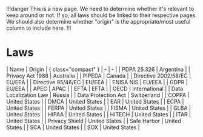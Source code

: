 !!!danger
This is a new page. We need to determine whether it's relevant to keep around or not. If so, all laws should be linked to their respective pages. We should also determine whether "origin" is the appropriate/most useful column to include here.
!!!

# Laws

| Name | Origin | { class="compact" }
| - | - |
| PDPA 25.326 | Argentina |
| Privacy Act 1988 | Australia |
| PIPEDA | Canada |
| Directive 2002/58/EC | EU/EEA |
| Directive 95/46/EC | EU/EEA |
| ENISA NIS | EU/EEA |
| GDPR | EU/EEA |
| APEC | APAC |
| EFTA | EFTA |
| OECD | International |
| Data Localization Law | Russia |
| Data Protection Act | Switzerland |
| COPPA | United States |
| DMCA | United States |
| EAR | United States |
| ECPA | United States |
| FERPA | United States |
| FISMA | United States |
| GLBA | United States |
| HIPAA | United States |
| HITECH | United States |
| ITAR | United States |
| Privacy Shield | United States |
| Safe Harbor | United States |
| SCA | United States |
| SOX | United States |
